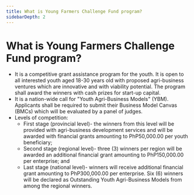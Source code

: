 ```yaml
---
title: What is Young Farmers Challenge Fund program?
sidebarDepth: 2
---
```


# What is Young Farmers Challenge Fund program?


 - It is a competitive grant assistance program for the youth. It is open to all interested youth aged 18-30 years old with proposed agri-business ventures which are innovative and with viability potential. The program shall award the winners with cash prizes for start-up capital.  
 - It is a nation-wide call for "Youth Agri-Business Models" (YBM).  Applicants shall be required to submit their Business Model Canvas (BMCs) which will be evaluated by a panel of judges.
 - Levels of competition: 
   - First stage (provincial level)- the winners from this level will be provided with agri-business development services and will be awarded with financial grants amounting to PhP50,000.00 per youth beneficiary;
   - Second stage (regional level)- three (3) winners per region will be awarded an additional financial grant amounting to PhP150,000.00 per enterprise; and
   - Last stage (national level)- winners will receive additional financial grant amounting to PhP300,000.00 per enterprise. Six (6) winners will be declared as Outstanding Youth Agri-Business Models from among the regional winners.
